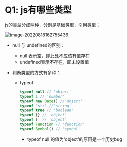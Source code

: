 # Q1: js有哪些类型

js的类型分成两种，分别是基础类型，引用类型；

![image-20220818162755436](F:\杂物文档\study\study-notes\images\image-20220818162755436.png)

- null 与 undefined的区别：

  - null 表示空，即此处不应该有值存在
  - undefined表示不存在，即未设置值

- 判断类型的方式有多种：

  - typeof

    ```js
    typeof null // 'object'
    typeof 1 // 'number'
    typeof new Date() //'object'
    typeof 'str' //'string'
    typeof true // 'boolean'
    typeof {} // 'object'
    typeof [] // 'object'
    typeof Function // 'function'
    typeof Symbol() // 'symbol'
    ```

    - typeof null 的值为'object'的原因是一个历史bug

